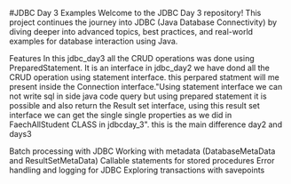 #JDBC Day 3 Examples
Welcome to the JDBC Day 3 repository! This project continues the journey into JDBC (Java Database Connectivity) by diving deeper into advanced topics, best practices, and real-world examples for database interaction using Java.

Features
In this jdbc_day3 all the CRUD operations was done using PreparedStatement. It is an interface in jdbc_day2 we have dond all the CRUD operation using statement interface. this perpared statment will me present inside the Connection interface."Using statement interface we can not write sql in side java code query but
using prepared statement it is possible and also return the Result set interface, using this result set interface we can get the single single properties as we did in FaechAllStudent CLASS in jdbcday_3". this is the main difference day2 and days3 

Batch processing with JDBC
Working with metadata (DatabaseMetaData and ResultSetMetaData)
Callable statements for stored procedures
Error handling and logging for JDBC
Exploring transactions with savepoints
